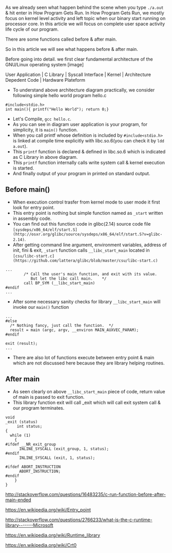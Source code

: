 
As we already seen what happen behind the scene when you type `./a.out` & hit enter in How Program Gets Run. In How Program Gets Run, we mostly focus on kernel level activity and left topic when our binary start running on processor core. In this article we will focus on complete user space activity life cycle of our program.

There are some functions called before & after main.

So in this article we will see what happens before & after main.


Before going into detail. we first clear fundamental architecture of the GNU/Linux operating system [image]

User Application
|
C Library
|
Syscall Interface
|
Kernel
|
Architecture Depedent Code
|
Hardware Plateform

- To understand above architecture diagram practically, we consider following simple hello world program
hello.c
```
#include<stdio.h>
int main(){ printf("Hello World"); return 0;}
```
- Let's Compile, `gcc hello.c`.
- As you can see in diagram user application is your program, for simplicity, it is `main()` function.
- When you call printf whose definition is included by `#include<stdio.h>` is linked at compile time explicitly with libc.so.6(you can check it by `ldd a.out`).
- This `printf` function is declared & defined in libc.so.6 which is indicated as C Library in above diagram.
- This `printf` function internally calls write system call & kernel execution is started.
- And finally output of your program in printed on standard output.

## Before main()

- When execution control trasfer from kernel mode to user mode it first look for entry point.
- This entry point is nothing but simple function named as `_start` written in assembly code.
- You can find out this function code in glibc(2.14) source code file `[sysdeps/x86_64/elf/start.S](http://osxr.org/glibc/source/sysdeps/x86_64/elf/start.S?v=glibc-2.14)`.
- After getting command line argument, environment variables, address of init, fini & exit, `_start` function calls `__libc_start_main` located in `[csu/libc-start.c](https://github.com/lattera/glibc/blob/master/csu/libc-start.c)`
```
...
        /* Call the user's main function, and exit with its value.
           But let the libc call main.    */
        call BP_SYM (__libc_start_main)
#endif
...
```
- After some necessary sanity checks for library `__libc_start_main` will invoke our `main()` function

```
...
#else
  /* Nothing fancy, just call the function.  */
  result = main (argc, argv, __environ MAIN_AUXVEC_PARAM);
#endif

exit (result);
...
```
- There are also lot of functions execute between entry point & main which are not discussed here because they are library helping routines.

## After main

- As seen clearly on above `__libc_start_main` piece of code, return value of main is passed to exit function.
- This library function exit will call _exit which will call exit system call & our program terminates.
```
void
_exit (status)
     int status;
{
  while (1)
    {
#ifdef __NR_exit_group
      INLINE_SYSCALL (exit_group, 1, status);
#endif
      INLINE_SYSCALL (exit, 1, status);

#ifdef ABORT_INSTRUCTION
      ABORT_INSTRUCTION;
#endif
    }
}
```





http://stackoverflow.com/questions/16483235/c-run-function-before-after-main-ended

https://en.wikipedia.org/wiki/Entry_point


http://stackoverflow.com/questions/2766233/what-is-the-c-runtime-library-------Microsoft

https://en.wikipedia.org/wiki/Runtime_library

https://en.wikipedia.org/wiki/Crt0

